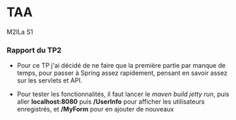 # TAA
M2ILa S1

### Rapport du TP2

- Pour ce TP j'ai décidé de ne faire que la première partie par manque de temps, pour passer à Spring assez rapidement, pensant en savoir assez sur les servlets et API.

- Pour tester les fonctionnalités, il faut lancer le *maven build jetty run*, puis aller **localhost:8080** puis **/UserInfo** pour afficher les utilisateurs enregistrés, et **/MyForm** pour en ajouter  de nouveaux
